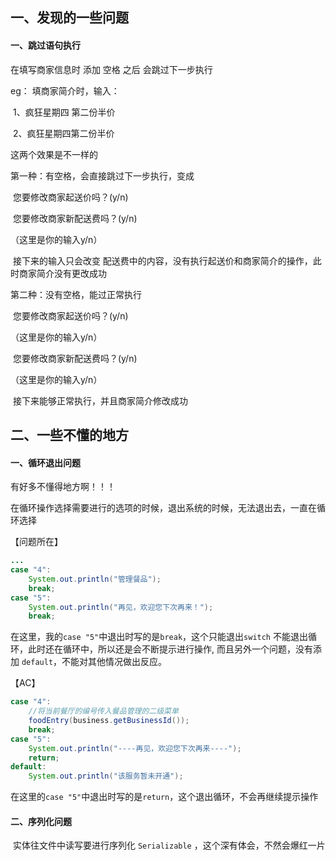 ## 一、发现的一些问题

#### 一、跳过语句执行

在填写商家信息时  添加   空格  之后 会跳过下一步执行 

eg： 填商家简介时，输入： 

​	1、疯狂星期四 第二份半价

​	2、疯狂星期四第二份半价

这两个效果是不一样的

第一种：有空格，会直接跳过下一步执行，变成

​		您要修改商家起送价吗？(y/n)

​		您要修改商家新配送费吗？(y/n)

   （这里是你的输入y/n）

​	接下来的输入只会改变 配送费中的内容，没有执行起送价和商家简介的操作，此时商家简介没有更改成功



第二种：没有空格，能过正常执行

​		您要修改商家起送价吗？(y/n)

   （这里是你的输入y/n）

​		您要修改商家新配送费吗？(y/n)		

   （这里是你的输入y/n）

​	接下来能够正常执行，并且商家简介修改成功











## 二、一些不懂的地方

#### 一、循环退出问题

有好多不懂得地方啊！！！

在循环操作选择需要进行的选项的时候，退出系统的时候，无法退出去，一直在循环选择

【问题所在】

```java
...
case "4":
    System.out.println("管理餐品");
    break;
case "5":
    System.out.println("再见，欢迎您下次再来！");
    break;
```

​		在这里，我的`case "5"`中退出时写的是`break`，这个只能退出`switch`  不能退出循环，此时还在循环中，所以还是会不断提示进行操作, 而且另外一个问题，没有添加 `default`，不能对其他情况做出反应。

【AC】

```java
case "4":
    //将当前餐厅的编号传入餐品管理的二级菜单
    foodEntry(business.getBusinessId());
	break;
case "5":
    System.out.println("----再见，欢迎您下次再来----");
    return;
default:
	System.out.println("该服务暂未开通");
```

​	在这里的`case "5"`中退出时写的是`return`，这个退出循环，不会再继续提示操作



#### 二、序列化问题

​	实体往文件中读写要进行序列化 `Serializable` ，这个深有体会，不然会爆红一片